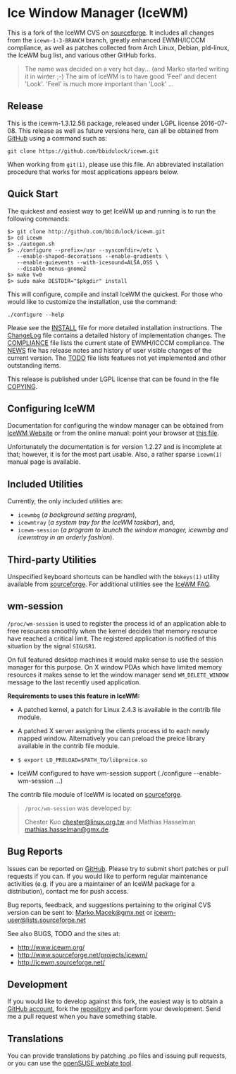 [icewm -- read me first file.  2016-07-08]: #

Ice Window Manager (IceWM)
==========================

This is a fork of the IceWM CVS on [sourceforge][0].  It includes all changes
from the `icewm-1-3-BRANCH` branch, greatly enhanced EWMH/ICCCM compliance, as
well as patches collected from Arch Linux, Debian, pld-linux, the IceWM bug
list, and various other GitHub forks.

> The name was decided on a very hot day... (and Marko started writing it in
> winter ;-)  The aim of IceWM is to have good 'Feel' and decent 'Look'. 'Feel'
> is much more important than 'Look' ...  


Release
-------

This is the icewm-1.3.12.56 package, released under LGPL license 2016-07-08.
This release as well as future versions here, can all be obtained from
[GitHub][12] using a command such as:

    git clone https://github.com/bbidulock/icewm.git

When working from `git(1)`, please use this file.  An abbreviated
installation procedure that works for most applications appears below.  


Quick Start
-----------

The quickest and easiest way to get IceWM up and running is to run the following
commands:

    $> git clone http://github.com/bbidulock/icewm.git
    $> cd icewm
    $> ./autogen.sh
    $> ./configure --prefix=/usr --sysconfdir=/etc \
       --enable-shaped-decorations --enable-gradients \
       --enable-guievents --with-icesound=ALSA,OSS \
       --disable-menus-gnome2
    $> make V=0
    $> sudo make DESTDIR="$pkgdir" install

This will configure, compile and install IceWM the quickest.  For those who
would like to customize the installation, use the command:

    ./configure --help

Please see the [INSTALL][1] file for more detailed installation instructions.
The [ChangeLog][2] file contains a detailed history of implementation changes.
The [COMPLIANCE][3] file lists the current state of EWMH/ICCCM compliance.  The
[NEWS][4] file has release notes and history of user visible changes of the
current version.  The [TODO][5] file lists features not yet implemented and
other outstanding items.  

This release is published under LGPL license that can be found in the file
[COPYING][6].  


Configuring IceWM
-----------------

Documentation for configuring the window manager can be obtained from [IceWM
Website][7] or from the online manual: point your browser at [this file][8].

Unfortunately the documentation is for version 1.2.27 and is incomplete
at that; however, it is for the most part usable.  Also, a rather sparse
`icewm(1)` manual page is available.  


Included Utilities
------------------

Currently, the only included utilities are:

 - `icewmbg` (_a background setting program_),
 - `icewmtray` (_a system tray for the IceWM taskbar_), and,
 - `icewm-session` (_a program to launch the window manager, icewmbg and
   icewmtray in an orderly fashion_).


Third-party Utilities
---------------------

Unspecified keyboard shortcuts can be handled with the `bbkeys(1)` utility
available from [sourceforge][9].  For additional utilities see the [IceWM
FAQ][10].


wm-session
----------

`/proc/wm-session` is used to register the process id of an application able to
free resources smoothly when the kernel decides that memory resource have
reached a critical limit. The registered application is notified of this
situation by the signal `SIGUSR1`.

On full featured desktop machines it would make sense to use the session manager
for this purpose. On X window PDAs which have limited memory resources it makes
sense to let the window manager send `WM_DELETE_WINDOW` message to the last
recently used application.


__Requirements to uses this feature in IceWM:__
  
  - A patched kernel, a patch for Linux 2.4.3 is available in the contrib
    file module.

  - A patched X server assigning the clients process id to each newly
    mapped window. Alternatively you can preload the preice library
    available in the contrib file module.
    
  - `$ export LD_PRELOAD=$PATH_TO/libpreice.so`

  - IceWM configured to have wm-session support
    (./configure --enable-wm-session ...)

The contrib file module of IceWM is located on [sourceforge][14].


> `/proc/wm-session` was developed by:
>
> Chester Kuo <chester@linux.org.tw> and Mathias Hasselman <mathias.hasselman@gmx.de>.


Bug Reports
-----------

Issues can be reported on [GitHub][15].  Please try to submit short patches or
pull requests if you can.  If you would like to perform regular maintenance
activities (e.g. if you are a maintainer of an IceWM package for a
distribution), contact me for push access.

Bug reports, feedback, and suggestions pertaining to the original CVS version
can be sent to: Marko.Macek@gmx.net or icewm-user@lists.sourceforge.net

See also BUGS, TODO and the sites at:

  - http://www.icewm.org/
  - http://www.sourceforge.net/projects/icewm/
  - http://icewm.sourceforge.net/


Development
-----------

If you would like to develop against this fork, the easiest way is to obtain a
[GitHub account][11], fork the [repository][12] and perform your development.
Send me a pull request when you have something stable.


Translations
------------

You can provide translations by patching .po files and issuing pull requests, or
you can use the [openSUSE weblate tool][13].



[0]: http://icewm.sourceforge.net/
[1]: INSTALL
[2]: ChangeLog
[3]: COMPLIANCE
[4]: NEWS
[5]: TODO
[6]: COPYING
[7]: http://www.icewm.org/
[8]: file:///usr/share/doc/icewm-1.3.12.56/icewm.html
[9]: http://bbkeys.sourceforge.net/
[10]: http://www.icewm.org/FAQ/IceWM-FAQ-11.html
[11]: https://github.com/
[12]: https://github.com/bbidulock/icewm/
[13]: htts://i10n.opensuse.org/
[14]: http://sf.net/project/showfiles.php?group_id=31&release_id=31119
[15]: https://github.com/bbidulock/issues/

[ vim: set ft=markdown sw=4 tw=80 nocin nosi fo+=tcqlorn: ]: #
